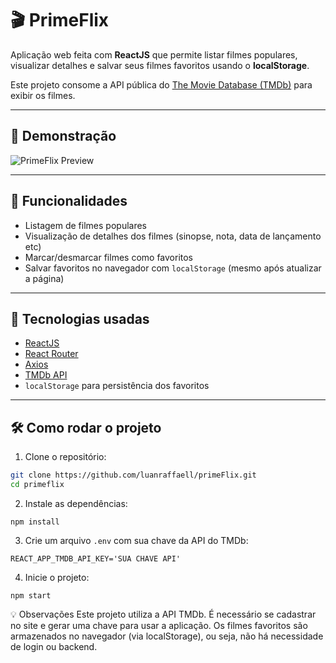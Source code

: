 # 🎬 PrimeFlix

Aplicação web feita com **ReactJS** que permite listar filmes populares, visualizar detalhes e salvar seus filmes favoritos usando o **localStorage**.

Este projeto consome a API pública do [The Movie Database (TMDb)](https://www.themoviedb.org/) para exibir os filmes.

---

## 📸 Demonstração

 ![PrimeFlix Preview](https://github.com/user-attachments/assets/12ea8196-1668-4f61-8cdc-26e036e00c9e)
 

---

## 🚀 Funcionalidades

- Listagem de filmes populares
- Visualização de detalhes dos filmes (sinopse, nota, data de lançamento etc)
- Marcar/desmarcar filmes como favoritos
- Salvar favoritos no navegador com `localStorage` (mesmo após atualizar a página)

---

## 🧰 Tecnologias usadas

- [ReactJS](https://reactjs.org/)
- [React Router](https://reactrouter.com/)
- [Axios](https://axios-http.com/)
- [TMDb API](https://developers.themoviedb.org/3)
- `localStorage` para persistência dos favoritos

---

## 🛠️ Como rodar o projeto

1. Clone o repositório:

```bash
git clone https://github.com/luanraffaell/primeFlix.git
cd primeflix
```
2. Instale as dependências:
```
npm install
```
3. Crie um arquivo `.env` com sua chave da API do TMDb:
```
REACT_APP_TMDB_API_KEY='SUA CHAVE API'
```
4. Inicie o projeto:
```
npm start
```

💡 Observações
Este projeto utiliza a API TMDb. É necessário se cadastrar no site e gerar uma chave para usar a aplicação.
Os filmes favoritos são armazenados no navegador (via localStorage), ou seja, não há necessidade de login ou backend.
